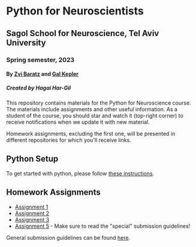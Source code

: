 # Python for Neuroscientists

## Sagol School for Neuroscience, Tel Aviv University

### Spring semester, 2023

#### By [Zvi Baratz](zvibaratz@mail.tau.ac.il) and [Gal Kepler](hershkovitz1@mail.tau.ac.il)

##### Created by Hagai Har-Gil

This repository contains materials for the Python for Neuroscience course. The materials include assignments and other useful information. As a student of the course, you should star and watch it (top-right corner) to receive notifications when we update it with new material.

Homework assignments, excluding the first one, will be presented in different repositories for which you'll receive links.

## Python Setup

To get started with python, please follow [these instructions](https://sagol-python-for-neuroscientists.github.io/textbook/tutorials/python_setup.html).

## Homework Assignments

- [Assignment 1](assignments/assignment1/HW1.md)
- [Assignment 2](assignments/assignment2/README.md)
- [Assignment 3](assignments/assignment3/README.md)
- [Assignment 5](https://github.com/sagol-python-for-neuroscientists/hw5) - Make sure to read the "special" submission guidelines!
<!-- - [Assignment 4](assignments/assignment4/README.md)
- [Assignment 6](assignments/assignment6/README.md) -->

General submission guidelines can be found [here](submission-guidelines.md).
